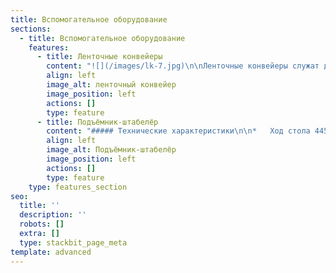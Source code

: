 ```yaml
---
title: Вспомогательное оборудование
sections:
  - title: Вспомогательное оборудование
    features:
      - title: Ленточные конвейеры
        content: "![](/images/lk-7.jpg)\n\nЛенточные конвейеры служат для\nтранспортировки бетонной смеси из бетоносмесителя в приемный бункер\nвибропресса. Применяется для оснащения произвоственных линий\nвибропрессов «Урал».\n\n— Длина: 3, 5, 10м.\n\n— Тип ленты: гладкая, со скребками.\n\nЦена:  **от 134 400 руб.**\n\n\_\n"
        align: left
        image_alt: ленточный конвейер
        image_position: left
        actions: []
        type: feature
      - title: Подъёмник-штабелёр
        content: "##### Технические характеристики\n\n*   Ход стола 445мм\n\n*   Этажность 5 (зависит от штабелируемых изделий)\n\n*   Управление ручной (автоматический пульт с г/станцией - опция)\_\n\n*   ДхШхВ 1240х910х1295 мм\n\n*   Общая масса    190кг\n\n##### Стоимость 218 280 руб.\n"
        align: left
        image_alt: Подъёмник-штабелёр
        image_position: left
        actions: []
        type: feature
    type: features_section
seo:
  title: ''
  description: ''
  robots: []
  extra: []
  type: stackbit_page_meta
template: advanced
---
```


